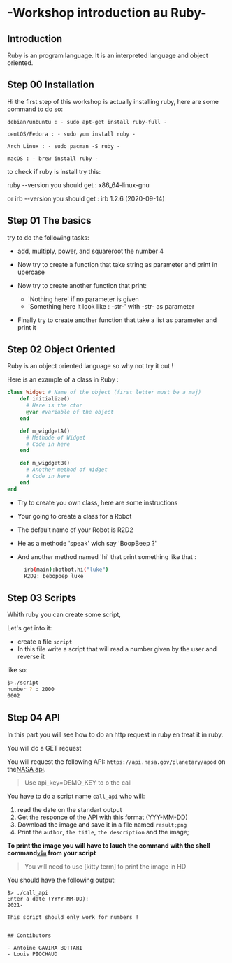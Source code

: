# -Workshop introduction au Ruby-

## Introduction

Ruby is an program language. It is an interpreted language and object oriented.

## Step 00 Installation

Hi the first step of this workshop is actually installing ruby, here are some command to do so:

```
debian/unbuntu : - sudo apt-get install ruby-full -
```
```
centOS/Fedora : - sudo yum install ruby -
```
```
Arch Linux : - sudo pacman -S ruby -
```
```
macOS : - brew install ruby -
```
to check if ruby is install try this:

ruby --version
you should get : x86_64-linux-gnu

or
irb --version
you should get : irb 1.2.6 (2020-09-14)

## Step 01 The basics

try to do the following tasks:

* add, multiply, power, and squareroot the number 4

* Now try to create a function that take string as parameter and print in upercase

* Now try to create another function that print:
    * 'Nothing here' if no parameter is given
    * 'Something here it look like : -str-' with -str- as parameter

* Finally try to create another function that take a list as parameter and print it

## Step 02 Object Oriented

Ruby is an object oriented language so why not try it out !

Here is an example of a class in Ruby :

```rb
class Widget # Name of the object (first letter must be a maj)
    def initialize()
      # Here is the ctor
      @var #variable of the object
    end

    def m_wigdgetA()
      # Methode of Widget
      # Code in here
    end

    def m_wigdgetB()
      # Another method of Widget
      # Code in here
    end
end
```

* Try to create you own class, here are some instructions

* Your going to create a class for a Robot

* The default name of your Robot is R2D2

* He as a methode 'speak' wich say 'BoopBeep ?'

* And another method named 'hi' that print something like that :
  ```sh
    irb(main):botbot.hi("luke")
    R2D2: bebopbep luke
  ```

## Step 03 Scripts

Whith ruby you can create some script,

Let's get into it:

- create a file `script`
- In this file write a script that will read a number given by the user and reverse it

like so: 

```sh
$>./script
number ? : 2000
0002
```

## Step 04 API

In this part you will see how to do an http request in ruby en treat it in ruby.

You will do a GET request

You will request the following API: `https://api.nasa.gov/planetary/apod` on the[NASA api](https://api.nasa.gov/).

>Use api_key=DEMO_KEY to o the call

You have to do a script name `call_api` who will:

1) read the date on the standart output
2) Get the responce of the API with this format (YYY-MM-DD)
3) Download the image and save it in a file named `result;png`
4) Print the `author`, `the title`, `the description` and the image;


**To print the image you will have to lauch the command with the shell command[`viu`](https://github.com/atanunq/viu) from your script**

> You will need to use [kitty term] to print the image in HD

You should have the following output:

```shell
$> ./call_api
Enter a date (YYYY-MM-DD):
2021-

This script should only work for numbers !


## Contibutors

- Antoine GAVIRA BOTTARI
- Louis PIOCHAUD